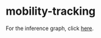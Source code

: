 # mobility-tracking

For the inference graph, click [here](https://github.com/WongKinYiu/yolov7/releases/download/v0.1/yolov7.pt).
